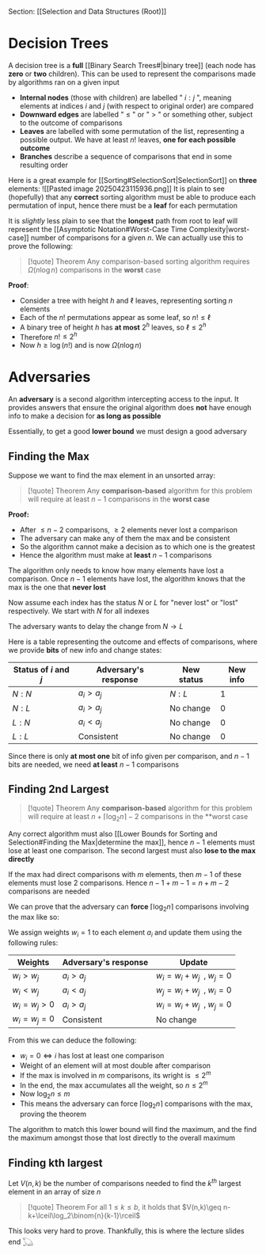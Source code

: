 Section: [[Selection and Data Structures (Root)]]
# Decision Trees

A decision tree is a **full** [[Binary Search Trees#|binary tree]] (each node has **zero** or **two** children). This can be used to represent the comparisons made by algorithms ran on a given input

- **Internal nodes** (those with children) are labelled " $i:j$ ", meaning elements at indices $i$ and $j$ (with respect to original order) are compared
- **Downward edges** are labelled " $\leq$ " or " $>$ " or something other, subject to the outcome of comparisons
- **Leaves** are labelled with some permutation of the list, representing a possible output. We have at least $n!$ leaves, **one for each possible outcome** 
- **Branches** describe a sequence of comparisons that end in some resulting order

Here is a great example for [[Sorting#SelectionSort|SelectionSort]] on **three** elements:
![[Pasted image 20250423115936.png]]
It is plain to see (hopefully) that any **correct** sorting algorithm must be able to produce each permutation of input, hence there must be a **leaf** for each permutation

It is *slightly* less plain to see that the **longest** path from root to leaf will represent the [[Asymptotic Notation#Worst-Case Time Complexity|worst-case]] number of comparisons for a given $n$. We can actually use this to prove the following:

>[!quote] Theorem
>Any comparison-based sorting algorithm requires $\Omega(n\log n)$ comparisons in the **worst** case

**Proof**:

- Consider a tree with height $h$ and $\ell$ leaves, representing sorting $n$ elements
- Each of the $n!$ permutations appear as some leaf, so $n!\leq\ell$
- A binary tree of height $h$ has **at most** $2^h$ leaves, so $\ell\leq 2^h$
- Therefore $n!\leq 2^h$
- Now $h\geq\log(n!)$ and is now $\Omega(n\log n)$
# Adversaries

An **adversary** is a second algorithm intercepting access to the input. It provides answers that ensure the original algorithm does **not** have enough info to make a decision for **as long as possible**

Essentially, to get a good **lower bound** we must design a good adversary
## Finding the Max

Suppose we want to find the max element in an unsorted array:

> [!quote] Theorem
> Any **comparison-based** algorithm for this problem will require at least $n-1$ comparisons in the **worst case**

**Proof:**

- After $\leq n-2$ comparisons, $\geq 2$ elements never lost a comparison
- The adversary can make any of them the max and be consistent
- So the algorithm cannot make a decision as to which one is the greatest
- Hence the algorithm must make at **least** $n-1$ comparisons

The algorithm only needs to know how many elements have lost a comparison. Once $n-1$ elements have lost, the algorithm knows that the max is the one that **never lost**

Now assume each index has the status $N$ or $L$ for "never lost" or "lost" respectively. We start with $N$ for all indexes

The adversary wants to delay the change from $N\rightarrow L$

Here is a table representing the outcome and effects of comparisons, where we provide **bits** of new info and change states: 

| Status of $i$ and $j$ | Adversary's response | New status | New info |
| --------------------- | -------------------- | ---------- | -------- |
| $N:N$                 | $a_i>a_j$            | $N:L$      | 1        |
| $N:L$                 | $a_i>a_j$            | No change  | 0        |
| $L:N$                 | $a_i<a_j$            | No change  | 0        |
| $L:L$                 | Consistent           | No change  | 0        |
Since there is only **at most one** bit of info given per comparison, and $n-1$ bits are needed, we need **at least** $n-1$ comparisons
## Finding 2nd Largest

> [!quote] Theorem
> Any **comparison-based** algorithm for this problem will require at least $n+\lceil\log_2n\rceil-2$ comparisons in the **worst case

Any correct algorithm must also [[Lower Bounds for Sorting and Selection#Finding the Max|determine the max]], hence $n-1$ elements must lose at least one comparison. The second largest must also **lose to the max directly**

If the max had direct comparisons with $m$ elements, then $m-1$ of these elements must lose $2$ comparisons. Hence $n-1+m-1=n+m-2$ comparisons are needed

We can prove that the adversary can **force** $\lceil\log_2n\rceil$ comparisons involving the max like so:

We assign weights $w_i=1$ to each element $a_i$ and update them using the following rules:

| Weights     | Adversary's response | Update                    |
| ----------- | -------------------- | ------------------------- |
| $w_i>w_j$   | $a_i>a_j$            | $w_i=w_i+w_j\;\;,\;w_j=0$ |
| $w_i<w_j$   | $a_i<a_j$            | $w_j=w_i+w_j\;\;,\;w_i=0$ |
| $w_i=w_j>0$ | $a_i>a_j$            | $w_i=w_i+w_j\;\;,\;w_j=0$ |
| $w_i=w_j=0$ | Consistent           | No change                 |
From this we can deduce the following:

- $w_i=0\iff i$ has lost at least one comparison
- Weight of an element will at most double after comparison
- If the max is involved in $m$ comparisons, its wright is $\leq2^m$
- In the end, the max accumulates all the weight, so $n\leq 2^m$
- Now $\log_2n\leq m$
- This means the adversary can force $\lceil\log_2n\rceil$ comparisons with the max, proving the theorem

The algorithm to match this lower bound will find the maximum, and the find the maximum amongst those that lost directly to the overall maximum
## Finding kth largest

Let $V(n,k)$ be the number of comparisons needed to find the $k^{th}$ largest element in an array of size $n$

>[!quote] Theorem
>For all $1\leq k\leq b$, it holds that $V(n,k)\geq n-k+\lceil\log_2\binom{n}{k-1}\rceil$

This looks very hard to prove. Thankfully, this is where the lecture slides end 𓆏